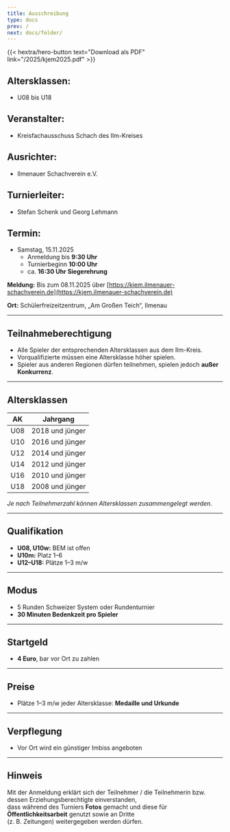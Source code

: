 ```yaml
---
title: Ausschreibung
type: docs
prev: /
next: docs/folder/
---
```

{{< hextra/hero-button text="Download als PDF" link="/2025/kjem2025.pdf" >}}


## Altersklassen:
-  U08 bis U18  

## Veranstalter:
-  Kreisfachausschuss Schach des Ilm-Kreises  

## Ausrichter:
 -  Ilmenauer Schachverein e.V.  

## Turnierleiter:
-  Stefan Schenk und Georg Lehmann  

## Termin:
- Samstag, 15.11.2025  
    - Anmeldung bis **9:30 Uhr**  
    - Turnierbeginn **10:00 Uhr**  
    - ca. **16:30 Uhr Siegerehrung**  

**Meldung:** Bis zum 08.11.2025 über [https://kjem.ilmenauer-schachverein.de](https://kjem.ilmenauer-schachverein.de)  

**Ort:** Schülerfreizeitzentrum, „Am Großen Teich“, Ilmenau  

---

## Teilnahmeberechtigung
- Alle Spieler der entsprechenden Altersklassen aus dem Ilm-Kreis.  
- Vorqualifizierte müssen eine Altersklasse höher spielen.  
- Spieler aus anderen Regionen dürfen teilnehmen, spielen jedoch **außer Konkurrenz**.  

---

## Altersklassen
| AK  | Jahrgang          |
|-----|-------------------|
| U08 | 2018 und jünger   |
| U10 | 2016 und jünger   |
| U12 | 2014 und jünger   |
| U14 | 2012 und jünger   |
| U16 | 2010 und jünger   |
| U18 | 2008 und jünger   |

*Je nach Teilnehmerzahl können Altersklassen zusammengelegt werden.*

---

## Qualifikation
- **U08, U10w:** BEM ist offen  
- **U10m:** Platz 1–6  
- **U12–U18:** Plätze 1–3 m/w  

---

## Modus
- 5 Runden Schweizer System oder Rundenturnier  
- **30 Minuten Bedenkzeit pro Spieler**  

---

## Startgeld
- **4 Euro**, bar vor Ort zu zahlen  

---

## Preise
- Plätze 1–3 m/w jeder Altersklasse: **Medaille und Urkunde**  

---

## Verpflegung
- Vor Ort wird ein günstiger Imbiss angeboten  

---

## Hinweis
Mit der Anmeldung erklärt sich der Teilnehmer / die Teilnehmerin bzw. dessen Erziehungsberechtigte einverstanden,  
dass während des Turniers **Fotos** gemacht und diese für **Öffentlichkeitsarbeit** genutzt sowie an Dritte  
(z. B. Zeitungen) weitergegeben werden dürfen.  

